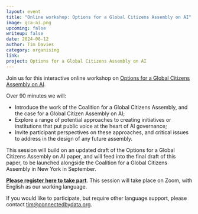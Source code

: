 ```yaml
---
layout: event
title: "Online workshop: Options for a Global Citizens Assembly on AI"
image: gca-ai.png
upcoming: false
writeup: false
date: 2024-08-12
author: Tim Davies
category: organising
link: 
project: Options for a Global Citizens Assembly on AI
---
```


Join us for this interactive online workshop on [Options for a Global Citizens Assembly on AI](https://connectedbydata.org/projects/2024-gca-ai). 

<!--more-->

Over 90 minutes we will:

* Introduce the work of the Coalition for a Global Citizens Assembly, and the case for a Global Citizen Assembly on AI;
* Explore a range of potential approaches to creating initiatives or institutions that put public voice at the heart of AI governance;
* Invite participant perspectives on these approaches, and critical issues to address in the design of any future assembly.

This session will build on an updated draft of the Options for a Global Citizens Assembly on AI paper, and will feed into the final draft of this paper, to be launched alongside the Coalition for a Global Citizens Assembly in New York in September. 

**[Please register here to take part](https://us06web.zoom.us/meeting/register/tZYkd-mqrDIrE9zvjWwlwJkBlyDnqFarKYqV)**. This session will take place on Zoom, with English as our working language. 

If you would like to participate, but require other language support, please contact [tim@connectedbydata.org](mailto:tim@connectedbydata.org). 